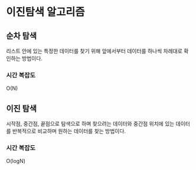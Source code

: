 # 이진탐색 알고리즘

## 순차 탐색

리스트 안에 있는 특정한 데이터를 찾기 위해 앞에서부터 데이터를 하나씩 차례대로 확인하는 방법이다.

### 시간 복잡도

O(N)

## 이진 탐색

시작점, 중간점, 끝점으로 탐색으로 하며 찾으려는 데이터와 중간점 위치에 있는 데이터를 반복적으로 비교하며 원하는 데이터를 찾는 방법이다.

### 시간 복잡도

O(logN)
